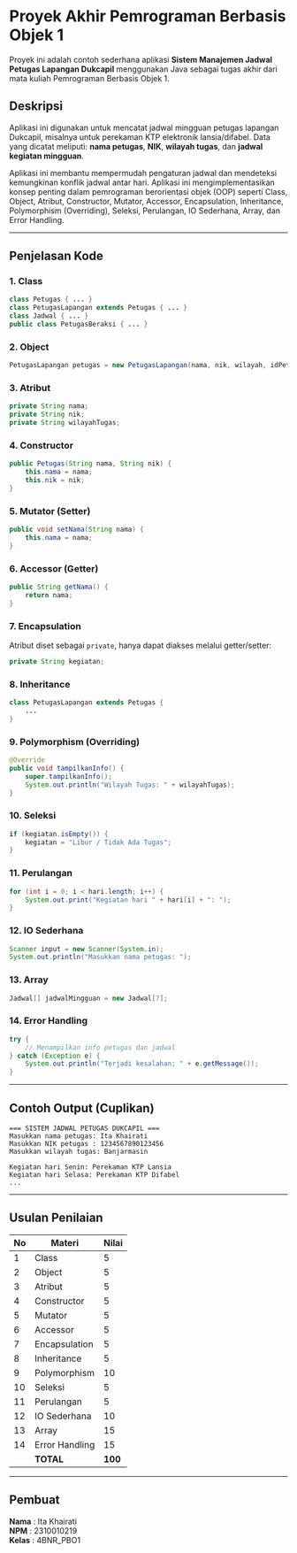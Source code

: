 
# Proyek Akhir Pemrograman Berbasis Objek 1

Proyek ini adalah contoh sederhana aplikasi **Sistem Manajemen Jadwal Petugas Lapangan Dukcapil** menggunakan Java sebagai tugas akhir dari mata kuliah Pemrograman Berbasis Objek 1.

## Deskripsi

Aplikasi ini digunakan untuk mencatat jadwal mingguan petugas lapangan Dukcapil, misalnya untuk perekaman KTP elektronik lansia/difabel. Data yang dicatat meliputi: **nama petugas**, **NIK**, **wilayah tugas**, dan **jadwal kegiatan mingguan**.

Aplikasi ini membantu mempermudah pengaturan jadwal dan mendeteksi kemungkinan konflik jadwal antar hari. Aplikasi ini mengimplementasikan konsep penting dalam pemrograman berorientasi objek (OOP) seperti Class, Object, Atribut, Constructor, Mutator, Accessor, Encapsulation, Inheritance, Polymorphism (Overriding), Seleksi, Perulangan, IO Sederhana, Array, dan Error Handling.

---

## Penjelasan Kode

### 1. Class

```java
class Petugas { ... }
class PetugasLapangan extends Petugas { ... }
class Jadwal { ... }
public class PetugasBeraksi { ... }
```

### 2. Object

```java
PetugasLapangan petugas = new PetugasLapangan(nama, nik, wilayah, idPetugas);
```

### 3. Atribut

```java
private String nama;
private String nik;
private String wilayahTugas;
```

### 4. Constructor

```java
public Petugas(String nama, String nik) {
    this.nama = nama;
    this.nik = nik;
}
```

### 5. Mutator (Setter)

```java
public void setNama(String nama) {
    this.nama = nama;
}
```

### 6. Accessor (Getter)

```java
public String getNama() {
    return nama;
}
```

### 7. Encapsulation

Atribut diset sebagai `private`, hanya dapat diakses melalui getter/setter:

```java
private String kegiatan;
```

### 8. Inheritance

```java
class PetugasLapangan extends Petugas {
    ...
}
```

### 9. Polymorphism (Overriding)

```java
@Override
public void tampilkanInfo() {
    super.tampilkanInfo();
    System.out.println("Wilayah Tugas: " + wilayahTugas);
}
```

### 10. Seleksi

```java
if (kegiatan.isEmpty()) {
    kegiatan = "Libur / Tidak Ada Tugas";
}
```

### 11. Perulangan

```java
for (int i = 0; i < hari.length; i++) {
    System.out.print("Kegiatan hari " + hari[i] + ": ");
}
```

### 12. IO Sederhana

```java
Scanner input = new Scanner(System.in);
System.out.println("Masukkan nama petugas: ");
```

### 13. Array

```java
Jadwal[] jadwalMingguan = new Jadwal[7];
```

### 14. Error Handling

```java
try {
    // Menampilkan info petugas dan jadwal
} catch (Exception e) {
    System.out.println("Terjadi kesalahan: " + e.getMessage());
}
```

---

## Contoh Output (Cuplikan)

```
=== SISTEM JADWAL PETUGAS DUKCAPIL ===
Masukkan nama petugas: Ita Khairati
Masukkan NIK petugas : 1234567890123456
Masukkan wilayah tugas: Banjarmasin

Kegiatan hari Senin: Perekaman KTP Lansia
Kegiatan hari Selasa: Perekaman KTP Difabel
...
```

---

## Usulan Penilaian

| No | Materi             | Nilai |
|----|--------------------|-------|
| 1  | Class              | 5     |
| 2  | Object             | 5     |
| 3  | Atribut            | 5     |
| 4  | Constructor        | 5     |
| 5  | Mutator            | 5     |
| 6  | Accessor           | 5     |
| 7  | Encapsulation      | 5     |
| 8  | Inheritance        | 5     |
| 9  | Polymorphism       | 10    |
| 10 | Seleksi            | 5     |
| 11 | Perulangan         | 5     |
| 12 | IO Sederhana       | 10    |
| 13 | Array              | 15    |
| 14 | Error Handling     | 15    |
|    | **TOTAL**          | **100**|

---

## Pembuat

**Nama**  : Ita Khairati  
**NPM**   : 2310010219  
**Kelas** : 4BNR_PBO1
